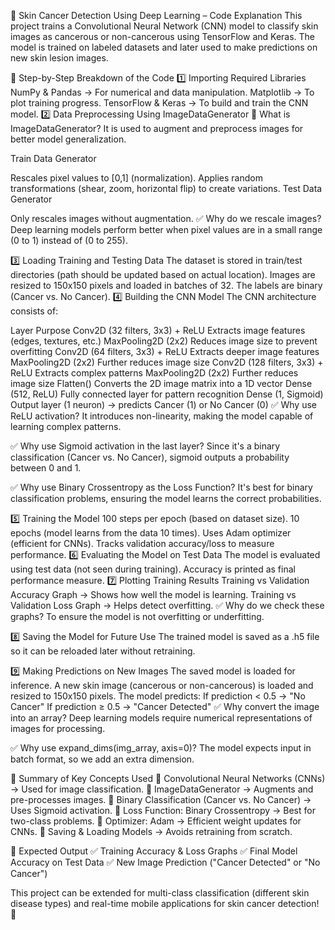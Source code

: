 📌 Skin Cancer Detection Using Deep Learning – Code Explanation
This project trains a Convolutional Neural Network (CNN) model to classify skin images as cancerous or non-cancerous using TensorFlow and Keras. The model is trained on labeled datasets and later used to make predictions on new skin lesion images.

📌 Step-by-Step Breakdown of the Code
1️⃣ Importing Required Libraries
NumPy & Pandas → For numerical and data manipulation.
Matplotlib → To plot training progress.
TensorFlow & Keras → To build and train the CNN model.
2️⃣ Data Preprocessing Using ImageDataGenerator
📌 What is ImageDataGenerator?
It is used to augment and preprocess images for better model generalization.

Train Data Generator

Rescales pixel values to [0,1] (normalization).
Applies random transformations (shear, zoom, horizontal flip) to create variations.
Test Data Generator

Only rescales images without augmentation.
✅ Why do we rescale images?
Deep learning models perform better when pixel values are in a small range (0 to 1) instead of (0 to 255).

3️⃣ Loading Training and Testing Data
The dataset is stored in train/test directories (path should be updated based on actual location).
Images are resized to 150x150 pixels and loaded in batches of 32.
The labels are binary (Cancer vs. No Cancer).
4️⃣ Building the CNN Model
The CNN architecture consists of:

Layer	Purpose
Conv2D (32 filters, 3x3) + ReLU	Extracts image features (edges, textures, etc.)
MaxPooling2D (2x2)	Reduces image size to prevent overfitting
Conv2D (64 filters, 3x3) + ReLU	Extracts deeper image features
MaxPooling2D (2x2)	Further reduces image size
Conv2D (128 filters, 3x3) + ReLU	Extracts complex patterns
MaxPooling2D (2x2)	Further reduces image size
Flatten()	Converts the 2D image matrix into a 1D vector
Dense (512, ReLU)	Fully connected layer for pattern recognition
Dense (1, Sigmoid)	Output layer (1 neuron) → predicts Cancer (1) or No Cancer (0)
✅ Why use ReLU activation?
It introduces non-linearity, making the model capable of learning complex patterns.

✅ Why use Sigmoid activation in the last layer?
Since it's a binary classification (Cancer vs. No Cancer), sigmoid outputs a probability between 0 and 1.

✅ Why use Binary Crossentropy as the Loss Function?
It's best for binary classification problems, ensuring the model learns the correct probabilities.

5️⃣ Training the Model
100 steps per epoch (based on dataset size).
10 epochs (model learns from the data 10 times).
Uses Adam optimizer (efficient for CNNs).
Tracks validation accuracy/loss to measure performance.
6️⃣ Evaluating the Model on Test Data
The model is evaluated using test data (not seen during training).
Accuracy is printed as final performance measure.
7️⃣ Plotting Training Results
Training vs Validation Accuracy Graph → Shows how well the model is learning.
Training vs Validation Loss Graph → Helps detect overfitting.
✅ Why do we check these graphs?
To ensure the model is not overfitting or underfitting.

8️⃣ Saving the Model for Future Use
The trained model is saved as a .h5 file so it can be reloaded later without retraining.

9️⃣ Making Predictions on New Images
The saved model is loaded for inference.
A new skin image (cancerous or non-cancerous) is loaded and resized to 150x150 pixels.
The model predicts:
If prediction < 0.5 → "No Cancer"
If prediction ≥ 0.5 → "Cancer Detected"
✅ Why convert the image into an array?
Deep learning models require numerical representations of images for processing.

✅ Why use expand_dims(img_array, axis=0)?
The model expects input in batch format, so we add an extra dimension.

📌 Summary of Key Concepts Used
🔹 Convolutional Neural Networks (CNNs) → Used for image classification.
🔹 ImageDataGenerator → Augments and pre-processes images.
🔹 Binary Classification (Cancer vs. No Cancer) → Uses Sigmoid activation.
🔹 Loss Function: Binary Crossentropy → Best for two-class problems.
🔹 Optimizer: Adam → Efficient weight updates for CNNs.
🔹 Saving & Loading Models → Avoids retraining from scratch.

📌 Expected Output
✅ Training Accuracy & Loss Graphs
✅ Final Model Accuracy on Test Data
✅ New Image Prediction ("Cancer Detected" or "No Cancer")

This project can be extended for multi-class classification (different skin disease types) and real-time mobile applications for skin cancer detection! 🚀
